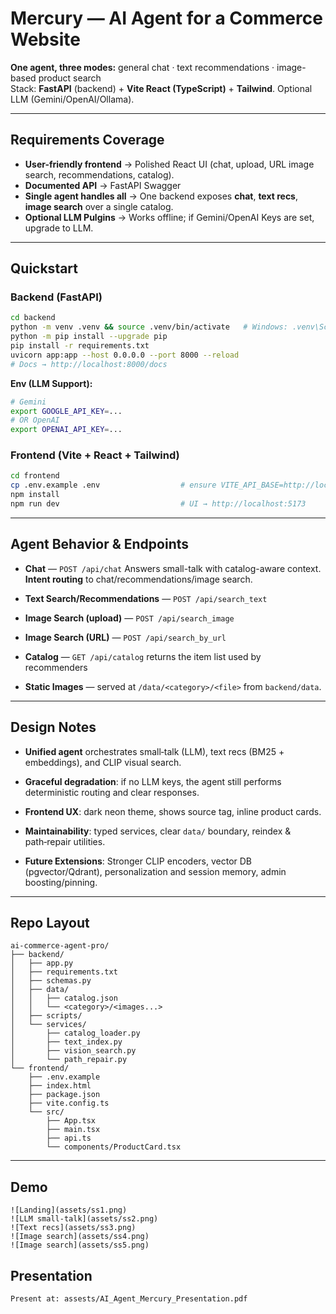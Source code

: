 # Mercury — AI Agent for a Commerce Website

**One agent, three modes:** general chat · text recommendations · image-based product search  
Stack: **FastAPI** (backend) + **Vite React (TypeScript)** + **Tailwind**. Optional LLM (Gemini/OpenAI/Ollama).

---

## Requirements Coverage

- **User-friendly frontend** → Polished React UI (chat, upload, URL image search, recommendations, catalog).
- **Documented API** → FastAPI Swagger 
- **Single agent handles all** → One backend exposes **chat**, **text recs**, **image search** over a single catalog.
- **Optional LLM Pulgins** → Works offline; if Gemini/OpenAI Keys are set, upgrade to LLM.

---

## Quickstart

### Backend (FastAPI)

```bash
cd backend
python -m venv .venv && source .venv/bin/activate   # Windows: .venv\Scripts\activate
python -m pip install --upgrade pip
pip install -r requirements.txt
uvicorn app:app --host 0.0.0.0 --port 8000 --reload
# Docs → http://localhost:8000/docs
```

**Env (LLM Support):**
```bash
# Gemini
export GOOGLE_API_KEY=...
# OR OpenAI
export OPENAI_API_KEY=...
```

### Frontend (Vite + React + Tailwind)

```bash
cd frontend
cp .env.example .env                  # ensure VITE_API_BASE=http://localhost:8000
npm install
npm run dev                           # UI → http://localhost:5173
```

---

## Agent Behavior & Endpoints

- **Chat** — `POST /api/chat`  Answers small-talk with catalog-aware context. **Intent routing** to chat/recommendations/image search.
- **Text Search/Recommendations** — `POST /api/search_text`  

- **Image Search (upload)** — `POST /api/search_image`
- **Image Search (URL)** — `POST /api/search_by_url` 
- **Catalog** — `GET /api/catalog` returns the item list used by recommenders
- **Static Images** — served at `/data/<category>/<file>` from `backend/data`.

---

## Design Notes

- **Unified agent** orchestrates small‑talk (LLM), text recs (BM25 + embeddings), and CLIP visual search.
- **Graceful degradation**: if no LLM keys, the agent still performs deterministic routing and clear responses.
- **Frontend UX**: dark neon theme, shows source tag, inline product cards.
- **Maintainability**: typed services, clear `data/` boundary, reindex & path‑repair utilities.

- **Future Extensions**: Stronger CLIP encoders, vector DB (pgvector/Qdrant), personalization and session memory, admin boosting/pinning.

---

## Repo Layout

```
ai-commerce-agent-pro/
├── backend/
│   ├── app.py
│   ├── requirements.txt
│   ├── schemas.py
│   ├── data/
│   │   ├── catalog.json
│   │   └── <category>/<images...>
│   ├── scripts/
│   └── services/
│       ├── catalog_loader.py
│       ├── text_index.py
│       ├── vision_search.py
│       └── path_repair.py
└── frontend/
    ├── .env.example
    ├── index.html
    ├── package.json
    ├── vite.config.ts
    └── src/
        ├── App.tsx
        ├── main.tsx
        ├── api.ts
        └── components/ProductCard.tsx
```

---

## Demo

```
![Landing](assets/ss1.png)
![LLM small-talk](assets/ss2.png)
![Text recs](assets/ss3.png)
![Image search](assets/ss4.png)
![Image search](assets/ss5.png)

```

## Presentation

```
Present at: assests/AI_Agent_Mercury_Presentation.pdf

```
